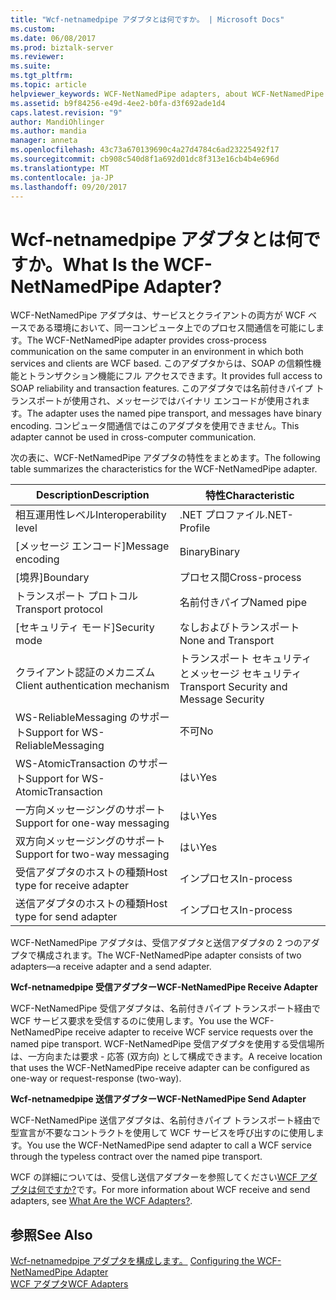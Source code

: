 ```yaml
---
title: "Wcf-netnamedpipe アダプタとは何ですか。 | Microsoft Docs"
ms.custom: 
ms.date: 06/08/2017
ms.prod: biztalk-server
ms.reviewer: 
ms.suite: 
ms.tgt_pltfrm: 
ms.topic: article
helpviewer_keywords: WCF-NetNamedPipe adapters, about WCF-NetNamedPipe adapters
ms.assetid: b9f84256-e49d-4ee2-b0fa-d3f692ade1d4
caps.latest.revision: "9"
author: MandiOhlinger
ms.author: mandia
manager: anneta
ms.openlocfilehash: 43c73a670139690c4a27d4784c6ad23225492f17
ms.sourcegitcommit: cb908c540d8f1a692d01dc8f313e16cb4b4e696d
ms.translationtype: MT
ms.contentlocale: ja-JP
ms.lasthandoff: 09/20/2017
---
```

# <a name="what-is-the-wcf-netnamedpipe-adapter"></a><span data-ttu-id="02373-103">Wcf-netnamedpipe アダプタとは何ですか。</span><span class="sxs-lookup"><span data-stu-id="02373-103">What Is the WCF-NetNamedPipe Adapter?</span></span>
<span data-ttu-id="02373-104">WCF-NetNamedPipe アダプタは、サービスとクライアントの両方が WCF ベースである環境において、同一コンピュータ上でのプロセス間通信を可能にします。</span><span class="sxs-lookup"><span data-stu-id="02373-104">The WCF-NetNamedPipe adapter provides cross-process communication on the same computer in an environment in which both services and clients are WCF based.</span></span> <span data-ttu-id="02373-105">このアダプタからは、SOAP の信頼性機能とトランザクション機能にフル アクセスできます。</span><span class="sxs-lookup"><span data-stu-id="02373-105">It provides full access to SOAP reliability and transaction features.</span></span> <span data-ttu-id="02373-106">このアダプタでは名前付きパイプ トランスポートが使用され、メッセージではバイナリ エンコードが使用されます。</span><span class="sxs-lookup"><span data-stu-id="02373-106">The adapter uses the named pipe transport, and messages have binary encoding.</span></span> <span data-ttu-id="02373-107">コンピュータ間通信ではこのアダプタを使用できません。</span><span class="sxs-lookup"><span data-stu-id="02373-107">This adapter cannot be used in cross-computer communication.</span></span>  
  
 <span data-ttu-id="02373-108">次の表に、WCF-NetNamedPipe アダプタの特性をまとめます。</span><span class="sxs-lookup"><span data-stu-id="02373-108">The following table summarizes the characteristics for the WCF-NetNamedPipe adapter.</span></span>  
  
|<span data-ttu-id="02373-109">Description</span><span class="sxs-lookup"><span data-stu-id="02373-109">Description</span></span>|<span data-ttu-id="02373-110">特性</span><span class="sxs-lookup"><span data-stu-id="02373-110">Characteristic</span></span>|  
|-----------------|--------------------|  
|<span data-ttu-id="02373-111">相互運用性レベル</span><span class="sxs-lookup"><span data-stu-id="02373-111">Interoperability level</span></span>|<span data-ttu-id="02373-112">.NET プロファイル</span><span class="sxs-lookup"><span data-stu-id="02373-112">.NET-Profile</span></span>|  
|<span data-ttu-id="02373-113">[メッセージ エンコード]</span><span class="sxs-lookup"><span data-stu-id="02373-113">Message encoding</span></span>|<span data-ttu-id="02373-114">Binary</span><span class="sxs-lookup"><span data-stu-id="02373-114">Binary</span></span>|  
|<span data-ttu-id="02373-115">[境界]</span><span class="sxs-lookup"><span data-stu-id="02373-115">Boundary</span></span>|<span data-ttu-id="02373-116">プロセス間</span><span class="sxs-lookup"><span data-stu-id="02373-116">Cross-process</span></span>|  
|<span data-ttu-id="02373-117">トランスポート プロトコル</span><span class="sxs-lookup"><span data-stu-id="02373-117">Transport protocol</span></span>|<span data-ttu-id="02373-118">名前付きパイプ</span><span class="sxs-lookup"><span data-stu-id="02373-118">Named pipe</span></span>|  
|<span data-ttu-id="02373-119">[セキュリティ モード]</span><span class="sxs-lookup"><span data-stu-id="02373-119">Security mode</span></span>|<span data-ttu-id="02373-120">なしおよびトランスポート</span><span class="sxs-lookup"><span data-stu-id="02373-120">None and Transport</span></span>|  
|<span data-ttu-id="02373-121">クライアント認証のメカニズム</span><span class="sxs-lookup"><span data-stu-id="02373-121">Client authentication mechanism</span></span>|<span data-ttu-id="02373-122">トランスポート セキュリティとメッセージ セキュリティ</span><span class="sxs-lookup"><span data-stu-id="02373-122">Transport Security and Message Security</span></span>|  
|<span data-ttu-id="02373-123">WS-ReliableMessaging のサポート</span><span class="sxs-lookup"><span data-stu-id="02373-123">Support for WS-ReliableMessaging</span></span>|<span data-ttu-id="02373-124">不可</span><span class="sxs-lookup"><span data-stu-id="02373-124">No</span></span>|  
|<span data-ttu-id="02373-125">WS-AtomicTransaction のサポート</span><span class="sxs-lookup"><span data-stu-id="02373-125">Support for WS-AtomicTransaction</span></span>|<span data-ttu-id="02373-126">はい</span><span class="sxs-lookup"><span data-stu-id="02373-126">Yes</span></span>|  
|<span data-ttu-id="02373-127">一方向メッセージングのサポート</span><span class="sxs-lookup"><span data-stu-id="02373-127">Support for one-way messaging</span></span>|<span data-ttu-id="02373-128">はい</span><span class="sxs-lookup"><span data-stu-id="02373-128">Yes</span></span>|  
|<span data-ttu-id="02373-129">双方向メッセージングのサポート</span><span class="sxs-lookup"><span data-stu-id="02373-129">Support for two-way messaging</span></span>|<span data-ttu-id="02373-130">はい</span><span class="sxs-lookup"><span data-stu-id="02373-130">Yes</span></span>|  
|<span data-ttu-id="02373-131">受信アダプタのホストの種類</span><span class="sxs-lookup"><span data-stu-id="02373-131">Host type for receive adapter</span></span>|<span data-ttu-id="02373-132">インプロセス</span><span class="sxs-lookup"><span data-stu-id="02373-132">In-process</span></span>|  
|<span data-ttu-id="02373-133">送信アダプタのホストの種類</span><span class="sxs-lookup"><span data-stu-id="02373-133">Host type for send adapter</span></span>|<span data-ttu-id="02373-134">インプロセス</span><span class="sxs-lookup"><span data-stu-id="02373-134">In-process</span></span>|  
  
 <span data-ttu-id="02373-135">WCF-NetNamedPipe アダプタは、受信アダプタと送信アダプタの 2 つのアダプタで構成されます。</span><span class="sxs-lookup"><span data-stu-id="02373-135">The WCF-NetNamedPipe adapter consists of two adapters—a receive adapter and a send adapter.</span></span>  
  
 <span data-ttu-id="02373-136">**Wcf-netnamedpipe 受信アダプター**</span><span class="sxs-lookup"><span data-stu-id="02373-136">**WCF-NetNamedPipe Receive Adapter**</span></span>  
  
 <span data-ttu-id="02373-137">WCF-NetNamedPipe 受信アダプタは、名前付きパイプ トランスポート経由で WCF サービス要求を受信するのに使用します。</span><span class="sxs-lookup"><span data-stu-id="02373-137">You use the WCF-NetNamedPipe receive adapter to receive WCF service requests over the named pipe transport.</span></span> <span data-ttu-id="02373-138">WCF-NetNamedPipe 受信アダプタを使用する受信場所は、一方向または要求 - 応答 (双方向) として構成できます。</span><span class="sxs-lookup"><span data-stu-id="02373-138">A receive location that uses the WCF-NetNamedPipe receive adapter can be configured as one-way or request-response (two-way).</span></span>  
  
 <span data-ttu-id="02373-139">**Wcf-netnamedpipe 送信アダプター**</span><span class="sxs-lookup"><span data-stu-id="02373-139">**WCF-NetNamedPipe Send Adapter**</span></span>  
  
 <span data-ttu-id="02373-140">WCF-NetNamedPipe 送信アダプタは、名前付きパイプ トランスポート経由で型宣言が不要なコントラクトを使用して WCF サービスを呼び出すのに使用します。</span><span class="sxs-lookup"><span data-stu-id="02373-140">You use the WCF-NetNamedPipe send adapter to call a WCF service through the typeless contract over the named pipe transport.</span></span>  
  
 <span data-ttu-id="02373-141">WCF の詳細については、受信し送信アダプターを参照してください[WCF アダプタは何ですか?](../core/what-are-the-wcf-adapters.md)です。</span><span class="sxs-lookup"><span data-stu-id="02373-141">For more information about WCF receive and send adapters, see [What Are the WCF Adapters?](../core/what-are-the-wcf-adapters.md).</span></span>  
  
## <a name="see-also"></a><span data-ttu-id="02373-142">参照</span><span class="sxs-lookup"><span data-stu-id="02373-142">See Also</span></span>  
 <span data-ttu-id="02373-143">[Wcf-netnamedpipe アダプタを構成します。](../core/configuring-the-wcf-netnamedpipe-adapter.md) </span><span class="sxs-lookup"><span data-stu-id="02373-143">[Configuring the WCF-NetNamedPipe Adapter](../core/configuring-the-wcf-netnamedpipe-adapter.md) </span></span>  
 [<span data-ttu-id="02373-144">WCF アダプタ</span><span class="sxs-lookup"><span data-stu-id="02373-144">WCF Adapters</span></span>](../core/wcf-adapters.md)